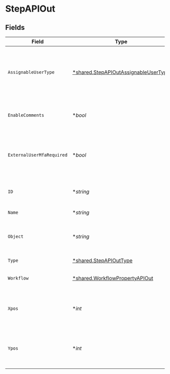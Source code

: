# StepAPIOut


## Fields

| Field                                                                                       | Type                                                                                        | Required                                                                                    | Description                                                                                 | Example                                                                                     |
| ------------------------------------------------------------------------------------------- | ------------------------------------------------------------------------------------------- | ------------------------------------------------------------------------------------------- | ------------------------------------------------------------------------------------------- | ------------------------------------------------------------------------------------------- |
| `AssignableUserType`                                                                        | [*shared.StepAPIOutAssignableUserType](../../models/shared/stepapioutassignableusertype.md) | :heavy_minus_sign:                                                                          | Indicates which users are allowed to be assigned this step on a record                      | APP_USERS                                                                                   |
| `EnableComments`                                                                            | **bool*                                                                                     | :heavy_minus_sign:                                                                          | Whether comments are displayed on a step                                                    | false                                                                                       |
| `ExternalUserMfaRequired`                                                                   | **bool*                                                                                     | :heavy_minus_sign:                                                                          | Whether MFA is required for external users to access this step.                             | false                                                                                       |
| `ID`                                                                                        | **string*                                                                                   | :heavy_minus_sign:                                                                          | The unique ID of this Risk Cloud resource                                                   | a1b2c3d4                                                                                    |
| `Name`                                                                                      | **string*                                                                                   | :heavy_minus_sign:                                                                          | The name of the step                                                                        | Identify Risk                                                                               |
| `Object`                                                                                    | **string*                                                                                   | :heavy_minus_sign:                                                                          | Identifies the type of object this data represents                                          | step                                                                                        |
| `Type`                                                                                      | [*shared.StepAPIOutType](../../models/shared/stepapiouttype.md)                             | :heavy_minus_sign:                                                                          | The type of the step                                                                        | ORIGIN                                                                                      |
| `Workflow`                                                                                  | [*shared.WorkflowPropertyAPIOut](../../models/shared/workflowpropertyapiout.md)             | :heavy_minus_sign:                                                                          | The parent workflow of the step                                                             |                                                                                             |
| `Xpos`                                                                                      | **int*                                                                                      | :heavy_minus_sign:                                                                          | The x-coordinate of the step in the application builder                                     | 20                                                                                          |
| `Ypos`                                                                                      | **int*                                                                                      | :heavy_minus_sign:                                                                          | The y-coordinate of the step in the application builder                                     | 20                                                                                          |